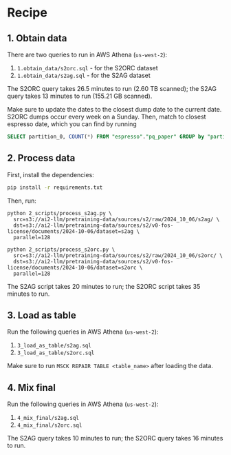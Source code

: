 # Recipe

## 1. Obtain data

There are two queries to run in AWS Athena (`us-west-2`):

1. `1.obtain_data/s2orc.sql` - for the S2ORC dataset
2. `1.obtain_data/s2ag.sql` - for the S2AG dataset

The S2ORC query takes 26.5 minutes to run (2.60 TB scanned); the S2AG query takes 13 minutes to run (155.21 GB scanned).

Make sure to update the dates to the closest dump date to the current date. S2ORC dumps occur every week on a Sunday. Then, match to closest espresso date, which you can find by running

```sql
SELECT partition_0, COUNT(*) FROM "espresso"."pq_paper" GROUP by "partition_0";
```


## 2. Process data

First, install the dependencies:

```bash
pip install -r requirements.txt
```

Then, run:

```shell
python 2_scripts/process_s2ag.py \
  src=s3://ai2-llm/pretraining-data/sources/s2/raw/2024_10_06/s2ag/ \
  dst=s3://ai2-llm/pretraining-data/sources/s2/v0-fos-license/documents/2024-10-06/dataset=s2ag \
  parallel=128

python 2_scripts/process_s2orc.py \
  src=s3://ai2-llm/pretraining-data/sources/s2/raw/2024_10_06/s2orc/ \
  dst=s3://ai2-llm/pretraining-data/sources/s2/v0-fos-license/documents/2024-10-06/dataset=s2orc \
  parallel=128
```

The S2AG script takes 20 minutes to run; the S2ORC script takes 35 minutes to run.


## 3. Load as table

Run the following queries in AWS Athena (`us-west-2`):

1. `3_load_as_table/s2ag.sql`
2. `3_load_as_table/s2orc.sql`

Make sure to run `MSCK REPAIR TABLE <table_name>` after loading the data.


## 4. Mix final

Run the following queries in AWS Athena (`us-west-2`):

1. `4_mix_final/s2ag.sql`
2. `4_mix_final/s2orc.sql`

The S2AG query takes 10 minutes to run; the S2ORC query takes 16 minutes to run.
